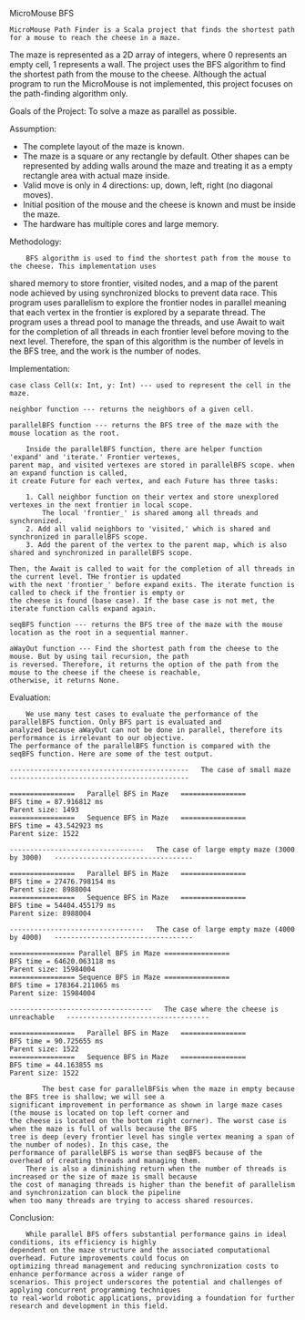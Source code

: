 MicroMouse BFS

    MicroMouse Path Finder is a Scala project that finds the shortest path for a mouse to reach the cheese in a maze.
The maze is represented as a 2D array of integers, where 0 represents an empty cell, 1 represents a wall.
The project uses the BFS algorithm to find the shortest path from the mouse to the cheese. Although the actual
program to run the MicroMouse is not implemented, this project focuses on the path-finding algorithm only.

Goals of the Project: To solve a maze as parallel as possible.

Assumption:

  - The complete layout of the maze is known.
  - The maze is a square or any rectangle by default. Other shapes can be represented by adding walls around the maze and
    treating it as a empty rectangle area with actual maze inside.
  - Valid move is only in 4 directions: up, down, left, right (no diagonal moves).
  - Initial position of the mouse and the cheese is known and must be inside the maze.
  - The hardware has multiple cores and large memory.

Methodology:

        BFS algorithm is used to find the shortest path from the mouse to the cheese. This implementation uses
   shared memory to store frontier, visited nodes, and a map of the parent node achieved  by using synchronized blocks
   to prevent data race. This program uses parallelism to explore the frontier nodes in parallel meaning that each
   vertex in the frontier is explored by a separate thread. The program uses a thread pool to manage the threads,
   and use Await to wait for the completion of all threads in each frontier level before moving to the next level.
   Therefore, the span of this algorithm is the number of levels in the BFS tree, and the work is the number of nodes.

Implementation:

    case class Cell(x: Int, y: Int) --- used to represent the cell in the maze.

    neighbor function --- returns the neighbors of a given cell.

    parallelBFS function --- returns the BFS tree of the maze with the mouse location as the root.

        Inside the parallelBFS function, there are helper function 'expand' and 'iterate.' Frontier vertexes,
    parent map, and visited vertexes are stored in parallelBFS scope. when an expand function is called,
    it create Future for each vertex, and each Future has three tasks:

        1. Call neighbor function on their vertex and store unexplored vertexes in the next frontier in local scope.
            The local 'frontier_' is shared among all threads and synchronized.
        2. Add all valid neighbors to 'visited,' which is shared and synchronized in parallelBFS scope.
        3. Add the parent of the vertex to the parent map, which is also shared and synchronized in parallelBFS scope.

    Then, the Await is called to wait for the completion of all threads in the current level. THe frontier is updated
    with the next 'frontier_' before expand exits. The iterate function is called to check if the frontier is empty or
    the cheese is found (base case). If the base case is not met, the iterate function calls expand again.

    seqBFS function --- returns the BFS tree of the maze with the mouse location as the root in a sequential manner.

    aWayOut function --- Find the shortest path from the cheese to the mouse. But by using tail recursion, the path
    is reversed. Therefore, it returns the option of the path from the mouse to the cheese if the cheese is reachable,
    otherwise, it returns None.

Evaluation:

        We use many test cases to evaluate the performance of the parallelBFS function. Only BFS part is evaluated and
    analyzed because aWayOut can not be done in parallel, therefore its performance is irrelevant to our objective.
    The performance of the parallelBFS function is compared with the seqBFS function. Here are some of the test output.

    --------------------------------------------   The case of small maze   --------------------------------------------

    ================   Parallel BFS in Maze   ================
    BFS time = 87.916812 ms
    Parent size: 1493
    ================   Sequence BFS in Maze   ================
    BFS time = 43.542923 ms
    Parent size: 1522

    ---------------------------------   The case of large empty maze (3000 by 3000)   ----------------------------------

    ================   Parallel BFS in Maze   ================
    BFS time = 27476.798154 ms
    Parent size: 8988004
    ================   Sequence BFS in Maze   ================
    BFS time = 54404.455179 ms
    Parent size: 8988004

    ---------------------------------   The case of large empty maze (4000 by 4000)   ----------------------------------

    ================ Parallel BFS in Maze ================
    BFS time = 64620.063118 ms
    Parent size: 15984004
    ================ Sequence BFS in Maze ================
    BFS time = 178364.211065 ms
    Parent size: 15984004

    -----------------------------------   The case where the cheese is unreachable   -----------------------------------

    ================   Parallel BFS in Maze   ================
    BFS time = 90.725655 ms
    Parent size: 1522
    ================   Sequence BFS in Maze   ================
    BFS time = 44.163855 ms
    Parent size: 1522

            The best case for parallelBFSis when the maze in empty because the BFS tree is shallow; we will see a
    significant improvement in performance as shown in large maze cases (the mouse is located on top left corner and
    the cheese is located on the bottom right corner). The worst case is when the maze is full of walls because the BFS
    tree is deep (every frontier level has single vertex meaning a span of the number of nodes). In this case, the
    performance of parallelBFS is worse than seqBFS because of the overhead of creating threads and managing them.
        There is also a diminishing return when the number of threads is increased or the size of maze is small because
    the cost of managing threads is higher than the benefit of parallelism and synchronization can block the pipeline
    when too many threads are trying to access shared resources.

Conclusion:

        While parallel BFS offers substantial performance gains in ideal conditions, its efficiency is highly
    dependent on the maze structure and the associated computational overhead. Future improvements could focus on
    optimizing thread management and reducing synchronization costs to enhance performance across a wider range of
    scenarios. This project underscores the potential and challenges of applying concurrent programming techniques
    to real-world robotic applications, providing a foundation for further research and development in this field.
